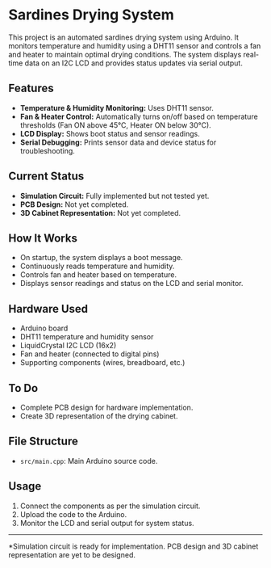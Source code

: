 # Sardines Drying System

This project is an automated sardines drying system using Arduino. It monitors temperature and humidity using a DHT11 sensor and controls a fan and heater to maintain optimal drying conditions. The system displays real-time data on an I2C LCD and provides status updates via serial output.

## Features

- **Temperature & Humidity Monitoring:** Uses DHT11 sensor.
- **Fan & Heater Control:** Automatically turns on/off based on temperature thresholds (Fan ON above 45°C, Heater ON below 30°C).
- **LCD Display:** Shows boot status and sensor readings.
- **Serial Debugging:** Prints sensor data and device status for troubleshooting.

## Current Status

- **Simulation Circuit:** Fully implemented but not tested yet.
- **PCB Design:** Not yet completed.
- **3D Cabinet Representation:** Not yet completed.

## How It Works

- On startup, the system displays a boot message.
- Continuously reads temperature and humidity.
- Controls fan and heater based on temperature.
- Displays sensor readings and status on the LCD and serial monitor.

## Hardware Used

- Arduino board
- DHT11 temperature and humidity sensor
- LiquidCrystal I2C LCD (16x2)
- Fan and heater (connected to digital pins)
- Supporting components (wires, breadboard, etc.)

## To Do

- Complete PCB design for hardware implementation.
- Create 3D representation of the drying cabinet.

## File Structure

- `src/main.cpp`: Main Arduino source code.

## Usage

1. Connect the components as per the simulation circuit.
2. Upload the code to the Arduino.
3. Monitor the LCD and serial output for system status.

---

\*Simulation circuit is ready for implementation. PCB design and 3D cabinet representation are yet to be designed.
